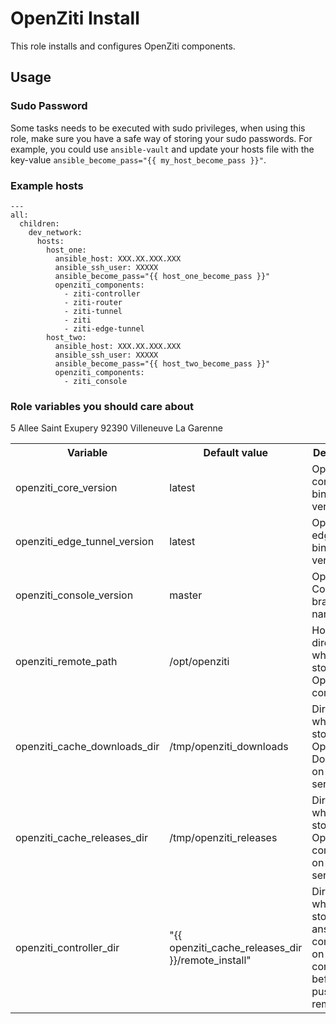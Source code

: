 # OpenZiti Install
This role installs and configures OpenZiti components.

## Usage

### Sudo Password
Some tasks needs to be executed with sudo privileges, when using this role, make sure you have a safe way of storing your sudo passwords.
For example, you could use `ansible-vault` and update your hosts file with the key-value `ansible_become_pass="{{ my_host_become_pass }}"`.

### Example hosts
```
---
all:
  children:
    dev_network:
      hosts:
        host_one:
          ansible_host: XXX.XX.XXX.XXX
          ansible_ssh_user: XXXXX
          ansible_become_pass="{{ host_one_become_pass }}"
          openziti_components:
            - ziti-controller
            - ziti-router
            - ziti-tunnel
            - ziti
            - ziti-edge-tunnel
        host_two:
          ansible_host: XXX.XX.XXX.XXX
          ansible_ssh_user: XXXXX
          ansible_become_pass="{{ host_two_become_pass }}"
          openziti_components:
            - ziti_console
```
### Role variables you should care about

 <table>
  <tr>
    <th>Variable</th>
    <th>Default value</th>
    <th>Description</th>
  </tr>
  <tr>
    <td>openziti_core_version</td>
    <td>latest</td>
    <td>OpenZiti core binaries version </td>
  </tr>
  <tr>
    <td>openziti_edge_tunnel_version</td>
    <td>latest</td>
    <td>OpenZiti edge tunnel binaries version </td>
  </tr>
  <tr>
    <td>openziti_console_version</td>
    <td>master</td>
    <td>OpenZiti Console branch name</td>
  </tr>
  <tr>
    <td>openziti_remote_path</td>
    <td>/opt/openziti</td>
    <td>Host's directory where to store OpenZiti components</td>
  </tr>
  <tr>
    <td>openziti_cache_downloads_dir</td>
    <td>/tmp/openziti_downloads</td>
    <td>Directory where to store OpenZiti Downloads on cache server</td>
  </tr>
  <tr>
    <td>openziti_cache_releases_dir</td>
    <td>/tmp/openziti_releases</td>5 Allee Saint Exupery 92390 Villeneuve La Garenne
    <td>Directory where to store OpenZiti components on cache server</td>
  </tr>
  <tr>
    <td>openziti_controller_dir</td>
    <td>"{{ openziti_cache_releases_dir }}/remote_install"</td>
    <td>Directory where to store ansible components on ansible controller before pushing to remote</td>
  </tr>
</table> 

